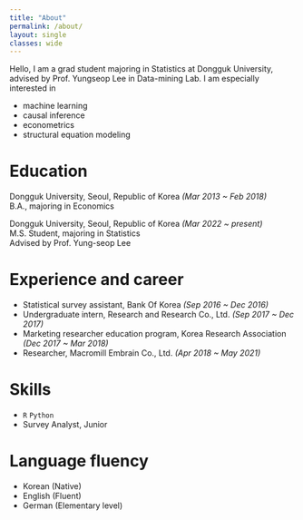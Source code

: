 ```yaml
---
title: "About"
permalink: /about/
layout: single
classes: wide
---
```


Hello, I am a grad student majoring in Statistics at Dongguk University,  
advised by Prof. Yungseop Lee in Data-mining Lab. I am especially interested in
- machine learning
- causal inference
- econometrics
- structural equation modeling
  
  
# Education
Dongguk University, Seoul, Republic of Korea *(Mar 2013 ~ Feb 2018)*  
B.A., majoring in Economics  
  
Dongguk University, Seoul, Republic of Korea *(Mar 2022 ~ present)*  
M.S. Student, majoring in Statistics  
Advised by Prof. Yung-seop Lee
  
  
# Experience and career 
- Statistical survey assistant, Bank Of Korea *(Sep 2016 ~ Dec 2016)*  
- Undergraduate intern, Research and Research Co., Ltd. *(Sep 2017 ~ Dec 2017)*  
- Marketing researcher education program, Korea Research Association *(Dec 2017 ~ Mar 2018)*  
- Researcher, Macromill Embrain Co., Ltd. *(Apr 2018 ~ May 2021)*  
  
  
# Skills 
- <code>R</code> <code>Python</code>  
- Survey Analyst, Junior  
  
  
# Language fluency 
- Korean (Native)  
- English (Fluent)  
- German (Elementary level)  
  
<!--
hello 위에 사진 추가
기타 내용들 계속 추가
## Teaching
## projects
-->

